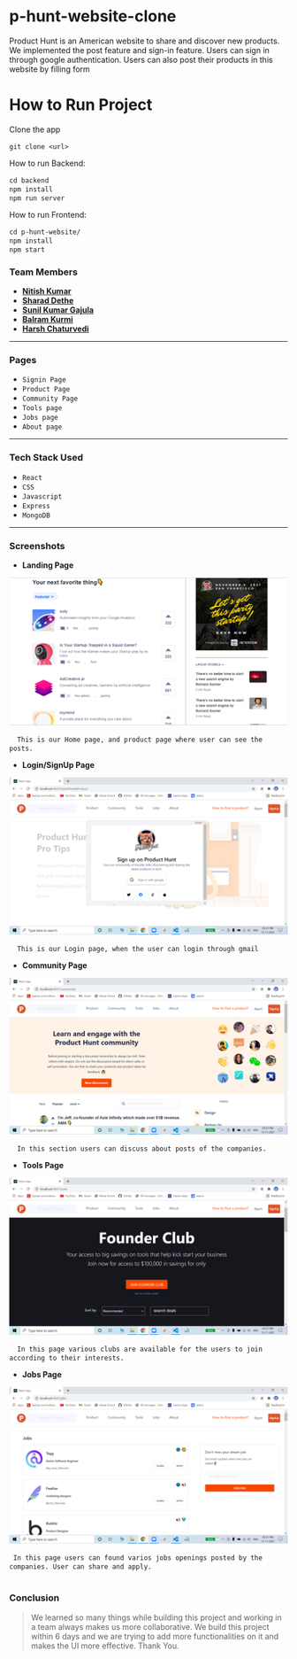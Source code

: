 # p-hunt-website-clone
Product Hunt is an American website to share and discover new products. We implemented the post feature and sign-in feature. Users can sign in through google authentication. Users can also post their products in this website by filling form
# How to Run Project

Clone the app

```
git clone <url>
```

How to run Backend:

```
cd backend
npm install
npm run server
```

How to run Frontend:

```
cd p-hunt-website/
npm install
npm start
```

### Team Members

- **[Nitish Kumar](https://github.com/nitish14920)**
- **[Sharad Dethe](https://github.com/Sharad13)**
- **[Sunil Kumar Gajula](https://github.com/gsunil1996)**
- **[Balram Kurmi](https://github.com/balram1996)**
- **[Harsh Chaturvedi](https://github.com/harshchaturvedi1)**

---

### Pages

- `Signin Page`
- `Product Page`
- `Community Page`
- `Tools page`
- `Jobs page`
- `About page`

---

### Tech Stack Used

- `React`
- `CSS`
- `Javascript`
- `Express`
- `MongoDB`

---

### Screenshots

- **Landing Page**

![Home page / Prosuct page](https://github.com/gsunil1996/p-hunt-website-clone/blob/master/p-hunt-website/src/Screenshots/productPage.PNG?raw=true)

```
  This is our Home page, and product page where user can see the posts.
```

- **Login/SignUp Page**

![Login Page](https://github.com/gsunil1996/p-hunt-website-clone/blob/master/p-hunt-website/src/Screenshots/popup.png?raw=true)

```
  This is our Login page, when the user can login through gmail
```

- **Community Page**

![Community Page](https://github.com/gsunil1996/p-hunt-website-clone/blob/master/p-hunt-website/src/Screenshots/community%20page.png?raw=true)

```
  In this section users can discuss about posts of the companies.
```

- **Tools Page**

![Tools Page](https://github.com/gsunil1996/p-hunt-website-clone/blob/master/p-hunt-website/src/Screenshots/Tools%20page.png?raw=true)

```
  In this page various clubs are available for the users to join according to their interests.
```

- **Jobs Page**

![Jobs Page](https://github.com/gsunil1996/p-hunt-website-clone/blob/master/p-hunt-website/src/Screenshots/Jobs%20page.png)

```
 In this page users can found varios jobs openings posted by the companies. User can share and apply.
 
```

### Conclusion

> We learned so many things while building this project and working in a team always makes us more collaborative. We build this project within 6 days and we are trying to add more functionalities on it and makes the UI more effective. Thank You.

